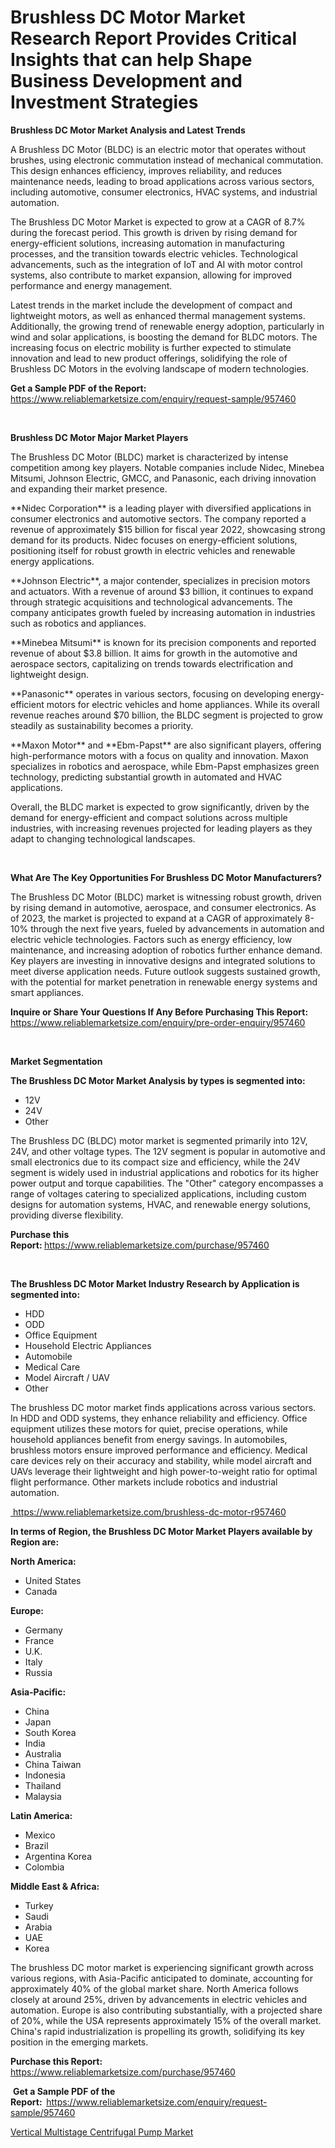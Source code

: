 <p><h1>Brushless DC Motor Market Research Report Provides Critical Insights that can help Shape Business Development and Investment Strategies</h1></p><p><strong>Brushless DC Motor Market Analysis and Latest Trends</strong></p>
<p><p>A Brushless DC Motor (BLDC) is an electric motor that operates without brushes, using electronic commutation instead of mechanical commutation. This design enhances efficiency, improves reliability, and reduces maintenance needs, leading to broad applications across various sectors, including automotive, consumer electronics, HVAC systems, and industrial automation.</p><p>The Brushless DC Motor Market is expected to grow at a CAGR of 8.7% during the forecast period. This growth is driven by rising demand for energy-efficient solutions, increasing automation in manufacturing processes, and the transition towards electric vehicles. Technological advancements, such as the integration of IoT and AI with motor control systems, also contribute to market expansion, allowing for improved performance and energy management.</p><p>Latest trends in the market include the development of compact and lightweight motors, as well as enhanced thermal management systems. Additionally, the growing trend of renewable energy adoption, particularly in wind and solar applications, is boosting the demand for BLDC motors. The increasing focus on electric mobility is further expected to stimulate innovation and lead to new product offerings, solidifying the role of Brushless DC Motors in the evolving landscape of modern technologies.</p></p>
<p><strong>Get a Sample PDF of the Report:&nbsp;</strong> <a href="https://www.reliablemarketsize.com/enquiry/request-sample/957460?utm_campaign=3431&utm_medium=2&utm_source=Github&utm_content=ia&utm_term=08042025&utm_id=brushless-dc-motor">https://www.reliablemarketsize.com/enquiry/request-sample/957460</a></p>
<p>&nbsp;</p>
<p><strong>Brushless DC Motor Major Market Players</strong></p>
<p><p>The Brushless DC Motor (BLDC) market is characterized by intense competition among key players. Notable companies include Nidec, Minebea Mitsumi, Johnson Electric, GMCC, and Panasonic, each driving innovation and expanding their market presence.</p><p>**Nidec Corporation** is a leading player with diversified applications in consumer electronics and automotive sectors. The company reported a revenue of approximately $15 billion for fiscal year 2022, showcasing strong demand for its products. Nidec focuses on energy-efficient solutions, positioning itself for robust growth in electric vehicles and renewable energy applications.</p><p>**Johnson Electric**, a major contender, specializes in precision motors and actuators. With a revenue of around $3 billion, it continues to expand through strategic acquisitions and technological advancements. The company anticipates growth fueled by increasing automation in industries such as robotics and appliances.</p><p>**Minebea Mitsumi** is known for its precision components and reported revenue of about $3.8 billion. It aims for growth in the automotive and aerospace sectors, capitalizing on trends towards electrification and lightweight design.</p><p>**Panasonic** operates in various sectors, focusing on developing energy-efficient motors for electric vehicles and home appliances. While its overall revenue reaches around $70 billion, the BLDC segment is projected to grow steadily as sustainability becomes a priority.</p><p>**Maxon Motor** and **Ebm-Papst** are also significant players, offering high-performance motors with a focus on quality and innovation. Maxon specializes in robotics and aerospace, while Ebm-Papst emphasizes green technology, predicting substantial growth in automated and HVAC applications.</p><p>Overall, the BLDC market is expected to grow significantly, driven by the demand for energy-efficient and compact solutions across multiple industries, with increasing revenues projected for leading players as they adapt to changing technological landscapes.</p></p>
<p>&nbsp;</p>
<p><strong>What Are The Key Opportunities For Brushless DC Motor Manufacturers?</strong></p>
<p><p>The Brushless DC Motor (BLDC) market is witnessing robust growth, driven by rising demand in automotive, aerospace, and consumer electronics. As of 2023, the market is projected to expand at a CAGR of approximately 8-10% through the next five years, fueled by advancements in automation and electric vehicle technologies. Factors such as energy efficiency, low maintenance, and increasing adoption of robotics further enhance demand. Key players are investing in innovative designs and integrated solutions to meet diverse application needs. Future outlook suggests sustained growth, with the potential for market penetration in renewable energy systems and smart appliances.</p></p>
<p><strong>Inquire or Share Your Questions If Any Before Purchasing This Report:</strong> <a href="https://www.reliablemarketsize.com/enquiry/pre-order-enquiry/957460?utm_campaign=3431&utm_medium=2&utm_source=Github&utm_content=ia&utm_term=08042025&utm_id=brushless-dc-motor">https://www.reliablemarketsize.com/enquiry/pre-order-enquiry/957460</a></p>
<p>&nbsp;</p>
<p><strong>Market Segmentation</strong></p>
<p><strong>The Brushless DC Motor Market Analysis by types is segmented into:</strong></p>
<p><ul><li>12V</li><li>24V</li><li>Other</li></ul></p>
<p><p>The Brushless DC (BLDC) motor market is segmented primarily into 12V, 24V, and other voltage types. The 12V segment is popular in automotive and small electronics due to its compact size and efficiency, while the 24V segment is widely used in industrial applications and robotics for its higher power output and torque capabilities. The "Other" category encompasses a range of voltages catering to specialized applications, including custom designs for automation systems, HVAC, and renewable energy solutions, providing diverse flexibility.</p></p>
<p><strong>Purchase this Report:&nbsp;</strong><a href="https://www.reliablemarketsize.com/purchase/957460?utm_campaign=3431&utm_medium=2&utm_source=Github&utm_content=ia&utm_term=08042025&utm_id=brushless-dc-motor">https://www.reliablemarketsize.com/purchase/957460</a></p>
<p>&nbsp;</p>
<p><strong>The Brushless DC Motor Market Industry Research by Application is segmented into:</strong></p>
<p><ul><li>HDD</li><li>ODD</li><li>Office Equipment</li><li>Household Electric Appliances</li><li>Automobile</li><li>Medical Care</li><li>Model Aircraft / UAV</li><li>Other</li></ul></p>
<p><p>The brushless DC motor market finds applications across various sectors. In HDD and ODD systems, they enhance reliability and efficiency. Office equipment utilizes these motors for quiet, precise operations, while household appliances benefit from energy savings. In automobiles, brushless motors ensure improved performance and efficiency. Medical care devices rely on their accuracy and stability, while model aircraft and UAVs leverage their lightweight and high power-to-weight ratio for optimal flight performance. Other markets include robotics and industrial automation.</p></p>
<p><a href="https://www.reliablemarketsize.com/brushless-dc-motor-r957460?utm_campaign=3431&utm_medium=2&utm_source=Github&utm_content=ia&utm_term=08042025&utm_id=brushless-dc-motor">&nbsp;https://www.reliablemarketsize.com/brushless-dc-motor-r957460</a></p>
<p><strong>In terms of Region, the Brushless DC Motor Market Players available by Region are:</strong></p>
<p>
    <p> <strong> North America: </strong>
        <ul>
            <li>United States</li>
            <li>Canada</li>
        </ul>
        </p> 
    <p> <strong> Europe: </strong>
        <ul>
            <li>Germany</li>
            <li>France</li>
            <li>U.K.</li>
            <li>Italy</li>
            <li>Russia</li>
        </ul>
        </p> 
    <p> <strong> Asia-Pacific: </strong>
        <ul>
            <li>China</li>
            <li>Japan</li>
            <li>South Korea</li>
            <li>India</li>
            <li>Australia</li>
            <li>China Taiwan</li>
            <li>Indonesia</li>
            <li>Thailand</li>
            <li>Malaysia</li>
        </ul>
        </p> 
    <p> <strong> Latin America: </strong>
        <ul>
            <li>Mexico</li>
            <li>Brazil</li>
            <li>Argentina Korea</li>
            <li>Colombia</li>
        </ul>
        </p> 
    <p> <strong> Middle East & Africa: </strong>
        <ul>
            <li>Turkey</li>
            <li>Saudi</li>
            <li>Arabia</li>
            <li>UAE</li>
            <li>Korea</li>
        </ul>
    </p>
    </p>
<p><p>The brushless DC motor market is experiencing significant growth across various regions, with Asia-Pacific anticipated to dominate, accounting for approximately 40% of the global market share. North America follows closely at around 25%, driven by advancements in electric vehicles and automation. Europe is also contributing substantially, with a projected share of 20%, while the USA represents approximately 15% of the overall market. China's rapid industrialization is propelling its growth, solidifying its key position in the emerging markets.</p></p>
<p><strong>Purchase this Report: </strong><a href="https://www.reliablemarketsize.com/purchase/957460?utm_campaign=3431&utm_medium=2&utm_source=Github&utm_content=ia&utm_term=08042025&utm_id=brushless-dc-motor">https://www.reliablemarketsize.com/purchase/957460</a></p>
<p>&nbsp;<strong>Get a Sample PDF of the Report:&nbsp;&nbsp;</strong><a href="https://www.reliablemarketsize.com/enquiry/request-sample/957460?utm_campaign=3431&utm_medium=2&utm_source=Github&utm_content=ia&utm_term=08042025&utm_id=brushless-dc-motor">https://www.reliablemarketsize.com/enquiry/request-sample/957460</a></p>
<p><strong></strong></p>
<p><p><a href="https://github.com/dekamrapinq1/Market-Research-Report-List-1/blob/main/vertical-multistage-centrifugal-pump-market.md?utm_campaign=3431&utm_medium=2&utm_source=Github&utm_content=ia&utm_term=08042025&utm_id=brushless-dc-motor">Vertical Multistage Centrifugal Pump Market</a></p></p>